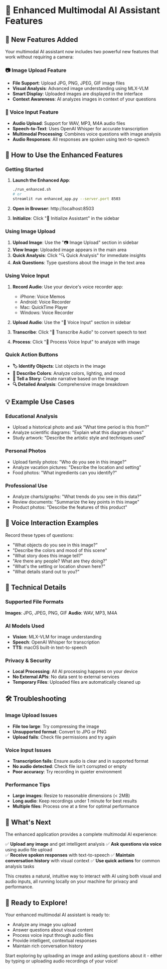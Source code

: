 # 🌟 Enhanced Multimodal AI Assistant Features

## 🎉 New Features Added

Your multimodal AI assistant now includes two powerful new features that work without requiring a camera:

### 📷 Image Upload Feature
- **File Support**: Upload JPG, PNG, JPEG, GIF image files
- **Visual Analysis**: Advanced image understanding using MLX-VLM
- **Smart Display**: Uploaded images are displayed in the interface
- **Context Awareness**: AI analyzes images in context of your questions

### 🎤 Voice Input Feature  
- **Audio Upload**: Support for WAV, MP3, M4A audio files
- **Speech-to-Text**: Uses OpenAI Whisper for accurate transcription
- **Multimodal Processing**: Combines voice questions with image analysis
- **Audio Responses**: All responses are spoken using text-to-speech

## 🚀 How to Use the Enhanced Features

### Getting Started
1. **Launch the Enhanced App**:
   ```bash
   ./run_enhanced.sh
   # or
   streamlit run enhanced_app.py --server.port 8503
   ```

2. **Open in Browser**: http://localhost:8503

3. **Initialize**: Click "🚀 Initialize Assistant" in the sidebar

### Using Image Upload
1. **Upload Image**: Use the "📷 Image Upload" section in sidebar
2. **View Image**: Uploaded image appears in the main area
3. **Quick Analysis**: Click "🔍 Quick Analysis" for immediate insights
4. **Ask Questions**: Type questions about the image in the text area

### Using Voice Input
1. **Record Audio**: Use your device's voice recorder app:
   - iPhone: Voice Memos
   - Android: Voice Recorder  
   - Mac: QuickTime Player
   - Windows: Voice Recorder

2. **Upload Audio**: Use the "🎤 Voice Input" section in sidebar
3. **Transcribe**: Click "🔄 Transcribe Audio" to convert speech to text
4. **Process**: Click "🤖 Process Voice Input" to analyze with image

### Quick Action Buttons
- **🏷️ Identify Objects**: List objects in the image
- **🎨 Describe Colors**: Analyze colors, lighting, and mood
- **📖 Tell a Story**: Create narrative based on the image
- **🔍 Detailed Analysis**: Comprehensive image breakdown

## 💡 Example Use Cases

### Educational Analysis
- Upload a historical photo and ask "What time period is this from?"
- Analyze scientific diagrams: "Explain what this diagram shows"
- Study artwork: "Describe the artistic style and techniques used"

### Personal Photos
- Upload family photos: "Who do you see in this image?"
- Analyze vacation pictures: "Describe the location and setting"
- Food photos: "What ingredients can you identify?"

### Professional Use
- Analyze charts/graphs: "What trends do you see in this data?"
- Review documents: "Summarize the key points in this image"
- Product photos: "Describe the features of this product"

## 🎯 Voice Interaction Examples

Record these types of questions:
- "What objects do you see in this image?"
- "Describe the colors and mood of this scene"
- "What story does this image tell?"
- "Are there any people? What are they doing?"
- "What's the setting or location shown here?"
- "What details stand out to you?"

## 🔧 Technical Details

### Supported File Formats
**Images**: JPG, JPEG, PNG, GIF
**Audio**: WAV, MP3, M4A

### AI Models Used
- **Vision**: MLX-VLM for image understanding
- **Speech**: OpenAI Whisper for transcription
- **TTS**: macOS built-in text-to-speech

### Privacy & Security
- **Local Processing**: All AI processing happens on your device
- **No External APIs**: No data sent to external services
- **Temporary Files**: Uploaded files are automatically cleaned up

## 🛠️ Troubleshooting

### Image Upload Issues
- **File too large**: Try compressing the image
- **Unsupported format**: Convert to JPG or PNG
- **Upload fails**: Check file permissions and try again

### Voice Input Issues
- **Transcription fails**: Ensure audio is clear and in supported format
- **No audio detected**: Check file isn't corrupted or empty
- **Poor accuracy**: Try recording in quieter environment

### Performance Tips
- **Large images**: Resize to reasonable dimensions (< 2MB)
- **Long audio**: Keep recordings under 1 minute for best results
- **Multiple files**: Process one at a time for optimal performance

## 🎊 What's Next

The enhanced application provides a complete multimodal AI experience:

✅ **Upload any image** and get intelligent analysis
✅ **Ask questions via voice** using audio file upload  
✅ **Receive spoken responses** with text-to-speech
✅ **Maintain conversation history** with visual context
✅ **Use quick actions** for common analysis tasks

This creates a natural, intuitive way to interact with AI using both visual and audio inputs, all running locally on your machine for privacy and performance.

## 🚀 Ready to Explore!

Your enhanced multimodal AI assistant is ready to:
- Analyze any image you upload
- Answer questions about visual content
- Process voice input through audio files
- Provide intelligent, contextual responses
- Maintain rich conversation history

Start exploring by uploading an image and asking questions about it - either by typing or uploading audio recordings of your voice!
